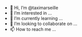 - 👋 Hi, I’m @taximarseille
- 👀 I’m interested in ...
- 🌱 I’m currently learning ...
- 💞️ I’m looking to collaborate on ...
- 📫 How to reach me ...

<!---
taximarseille/taximarseille is a ✨ special ✨ repository because its `README.md` (this file) appears on your GitHub profile.
You can click the Preview link to take a look at your changes.
--->
